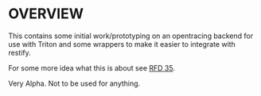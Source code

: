 OVERVIEW
========

This contains some initial work/prototyping on an opentracing backend for use
with Triton and some wrappers to make it easier to integrate with restify.

For some more idea what this is about see [RFD 35](https://github.com/joyent/rfd/tree/master/rfd/0035).

Very Alpha. Not to be used for anything.
